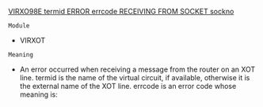 [VIRXO98E termid ERROR errcode RECEIVING FROM SOCKET sockno](https://virtel.readthedocs.io/en/latest/manuals/virtel/Virtel459MG/messages.html?highlight=VIRXO98E#VIRXO98E)

`Module`
- VIRXOT

`Meaning`
- An error occurred when receiving a message from the router on an XOT line. termid is the name of the virtual circuit, if available, otherwise it is the external name of the XOT line. errcode is an error code whose meaning is:
